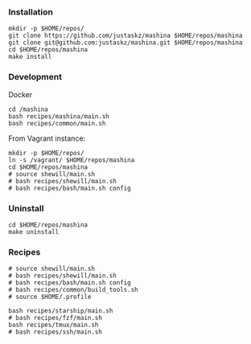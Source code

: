 ### Installation
```
mkdir -p $HOME/repos/
git clone https://github.com/justaskz/mashina $HOME/repos/mashina
git clone git@github.com:justaskz/mashina.git $HOME/repos/mashina
cd $HOME/repos/mashina
make install
```

### Development
Docker
```
cd /mashina
bash recipes/mashina/main.sh
bash recipes/common/main.sh
```

From Vagrant instance:
```
mkdir -p $HOME/repos/
ln -s /vagrant/ $HOME/repos/mashina
cd $HOME/repos/mashina
# source shewill/main.sh
# bash recipes/shewill/main.sh
# bash recipes/bash/main.sh config
```

### Uninstall
```
cd $HOME/repos/mashina
make uninstall
```

### Recipes
```
# source shewill/main.sh
# bash recipes/shewill/main.sh
# bash recipes/bash/main.sh config
# bash recipes/common/build_tools.sh
# source $HOME/.profile

bash recipes/starship/main.sh
# bash recipes/fzf/main.sh
bash recipes/tmux/main.sh
# bash recipes/ssh/main.sh
```
